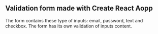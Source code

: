 ## Validation form made with Create React Aopp
The form contains these type of inputs: email, password, text and checkbox.
The form has its own validation of inputs content.
